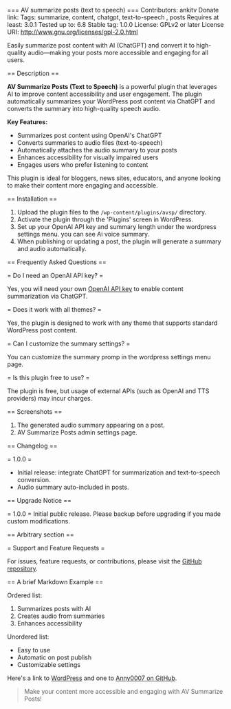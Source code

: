 === AV summarize posts (text to speech) ===
Contributors: ankitv
Donate link: 
Tags: summarize, content, chatgpt, text-to-speech , posts
Requires at least: 3.0.1
Tested up to: 6.8
Stable tag: 1.0.0
License: GPLv2 or later
License URI: http://www.gnu.org/licenses/gpl-2.0.html

Easily summarize post content with AI (ChatGPT) and convert it to high-quality audio—making your posts more accessible and engaging for all users.

== Description ==

**AV Summarize Posts (Text to Speech)** is a powerful plugin that leverages AI to improve content accessibility and user engagement. The plugin automatically summarizes your WordPress post content via ChatGPT and converts the summary into high-quality speech audio.

**Key Features:**

- Summarizes post content using OpenAI's ChatGPT
- Converts summaries to audio files (text-to-speech)
- Automatically attaches the audio summary to your posts
- Enhances accessibility for visually impaired users
- Engages users who prefer listening to content

This plugin is ideal for bloggers, news sites, educators, and anyone looking to make their content more engaging and accessible.

== Installation ==

1. Upload the plugin files to the `/wp-content/plugins/avsp/` directory.
2. Activate the plugin through the 'Plugins' screen in WordPress.
3. Set up your OpenAI API key and summary length under the wordpress settings menu. you can see Ai voice summary.
4. When publishing or updating a post, the plugin will generate a summary and audio automatically.

== Frequently Asked Questions ==

= Do I need an OpenAI API key? =

Yes, you will need your own [OpenAI API key](https://platform.openai.com/account/api-keys) to enable content summarization via ChatGPT.

= Does it work with all themes? =

Yes, the plugin is designed to work with any theme that supports standard WordPress post content.

= Can I customize the summary settings? =

You can customize the summary promp in the wordpress settings menu page.

= Is this plugin free to use? =

The plugin is free, but usage of external APIs (such as OpenAI and TTS providers) may incur charges.

== Screenshots ==

1. The generated audio summary appearing on a post.
2. AV Summarize Posts admin settings page.

== Changelog ==

= 1.0.0 =
* Initial release: integrate ChatGPT for summarization and text-to-speech conversion.
* Audio summary auto-included in posts.

== Upgrade Notice ==

= 1.0.0 =
Initial public release. Please backup before upgrading if you made custom modifications.

== Arbitrary section ==

= Support and Feature Requests =

For issues, feature requests, or contributions, please visit the [GitHub repository](https://github.com/Anny0007/).

== A brief Markdown Example ==

Ordered list:
1. Summarizes posts with AI
2. Creates audio from summaries
3. Enhances accessibility

Unordered list:
* Easy to use
* Automatic on post publish
* Customizable settings

Here's a link to [WordPress](http://wordpress.org/ "Your favorite software") and one to [Anny0007 on GitHub](https://github.com/Anny0007/).

> Make your content more accessible and engaging with AV Summarize Posts!
